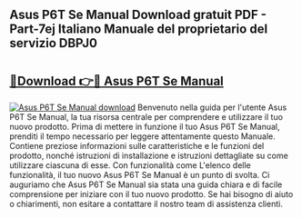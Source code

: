 ## Asus P6T Se Manual Download gratuit PDF - Part-7ej Italiano Manuale del proprietario del servizio DBPJ0

# <h2><a href="http://dfgvs8v.blite.top/?on=Asus+P6T+Se+Manual">🔗Download 👉🔴 Asus P6T Se Manual</a></h2>

[![Asus P6T Se Manual download](https://i.imgur.com/lujVjoI.png)](http://dfgvs8v.blite.top/?on=Asus+P6T+Se+Manual)
Benvenuto nella guida per l'utente Asus P6T Se Manual, la tua risorsa centrale per comprendere e utilizzare il tuo nuovo prodotto. Prima di mettere in funzione il tuo Asus P6T Se Manual, prenditi il tempo necessario per leggere attentamente questo Manuale. Contiene preziose informazioni sulle caratteristiche e le funzioni del prodotto, nonché istruzioni di installazione e istruzioni dettagliate su come utilizzare ciascuna di esse. Con funzionalità come L'elenco delle funzionalità, il tuo nuovo Asus P6T Se Manual è un punto di svolta. Ci auguriamo che Asus P6T Se Manual sia stata una guida chiara e di facile comprensione per iniziare con il tuo nuovo prodotto. Se hai bisogno di aiuto o chiarimenti, non esitare a contattare il nostro team di assistenza clienti.
